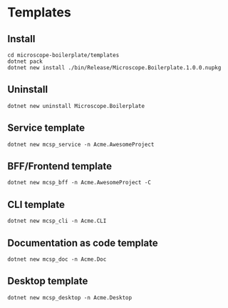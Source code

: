 # Templates

## Install
```console
cd microscope-boilerplate/templates
dotnet pack
dotnet new install ./bin/Release/Microscope.Boilerplate.1.0.0.nupkg
```

## Uninstall
```console
dotnet new uninstall Microscope.Boilerplate
```

## Service template
```console
dotnet new mcsp_service -n Acme.AwesomeProject
```

## BFF/Frontend template
```console
dotnet new mcsp_bff -n Acme.AwesomeProject -C
```

## CLI template
```console
dotnet new mcsp_cli -n Acme.CLI
```

## Documentation as code template
```console
dotnet new mcsp_doc -n Acme.Doc
```

## Desktop template
```console
dotnet new mcsp_desktop -n Acme.Desktop
```